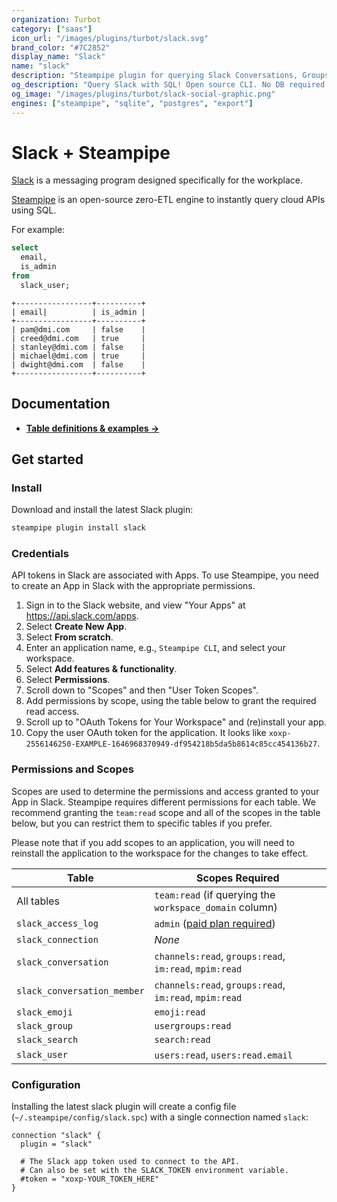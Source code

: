 ```yaml
---
organization: Turbot
category: ["saas"]
icon_url: "/images/plugins/turbot/slack.svg"
brand_color: "#7C2852"
display_name: "Slack"
name: "slack"
description: "Steampipe plugin for querying Slack Conversations, Groups, Users and other resources."
og_description: "Query Slack with SQL! Open source CLI. No DB required."
og_image: "/images/plugins/turbot/slack-social-graphic.png"
engines: ["steampipe", "sqlite", "postgres", "export"]
---
```


# Slack + Steampipe

[Slack](https://slack.com/) is a messaging program designed specifically for the workplace.

[Steampipe](https://steampipe.io) is an open-source zero-ETL engine to instantly query cloud APIs using SQL.

For example:

```sql
select
  email,
  is_admin
from
  slack_user;
```

```
+-----------------+----------+
| email|          | is_admin |
+-----------------+----------+
| pam@dmi.com     | false    |
| creed@dmi.com   | true     |
| stanley@dmi.com | false    |
| michael@dmi.com | true     |
| dwight@dmi.com  | false    |
+-----------------+----------+
```

## Documentation

- **[Table definitions & examples →](/plugins/turbot/slack/tables)**

## Get started

### Install

Download and install the latest Slack plugin:

```bash
steampipe plugin install slack
```

### Credentials

API tokens in Slack are associated with Apps. To use Steampipe, you need to create an App in Slack with the appropriate permissions.

1. Sign in to the Slack website, and view "Your Apps" at https://api.slack.com/apps.
2. Select **Create New App**.
3. Select **From scratch**.
4. Enter an application name, e.g., `Steampipe CLI`, and select your workspace.
5. Select **Add features & functionality**.
6. Select **Permissions**.
7. Scroll down to "Scopes" and then "User Token Scopes".
8. Add permissions by scope, using the table below to grant the required read access.
9. Scroll up to "OAuth Tokens for Your Workspace" and (re)install your app.
10. Copy the user OAuth token for the application. It looks like `xoxp-2556146250-EXAMPLE-1646968370949-df954218b5da5b8614c85cc454136b27`.

### Permissions and Scopes

Scopes are used to determine the permissions and access granted to your App in Slack.
Steampipe requires different permissions for each table. We recommend granting
the `team:read` scope and all of the scopes in the table below, but you can
restrict them to specific tables if you prefer.

Please note that if you add scopes to an application, you will need to reinstall the application to the workspace for the changes to take effect.

| Table                       | Scopes Required                                                                                                  |
| --------------------------- | ---------------------------------------------------------------------------------------------------------------- |
| All tables                  | `team:read` (if querying the `workspace_domain` column)                                                          |
| `slack_access_log`          | `admin` ([paid plan required](https://slack.com/help/articles/360002084807-View-Access-Logs-for-your-workspace)) |
| `slack_connection`          | _None_                                                                                                           |
| `slack_conversation`        | `channels:read`, `groups:read`, `im:read`, `mpim:read`                                                           |
| `slack_conversation_member` | `channels:read`, `groups:read`, `im:read`, `mpim:read`                                                           |
| `slack_emoji`               | `emoji:read`                                                                                                     |
| `slack_group`               | `usergroups:read`                                                                                                |
| `slack_search`              | `search:read`                                                                                                    |
| `slack_user`                | `users:read`, `users:read.email`                                                                                 |

### Configuration

Installing the latest slack plugin will create a config file (`~/.steampipe/config/slack.spc`) with a single connection named `slack`:

```hcl
connection "slack" {
  plugin = "slack"

  # The Slack app token used to connect to the API.
  # Can also be set with the SLACK_TOKEN environment variable.
  #token = "xoxp-YOUR_TOKEN_HERE"
}
```


